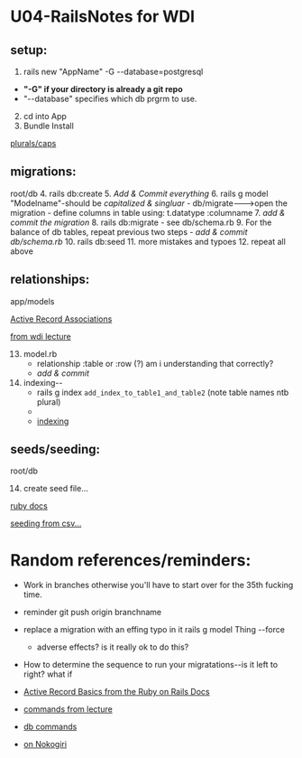 # U04-RailsNotes for WDI

## setup:
1.  rails new "AppName" -G --database=postgresql
  - **"-G" if your directory is already a git repo**
  - "--database" specifies which db prgrm to use.  
2.  cd into App
3.  Bundle Install

[plurals/caps](https://git.generalassemb.ly/wdi-nyc-thundercats/LECTURE_U04_D05_Active-Record#pluralization)

## migrations:
root/db
4.  rails db:create
5.  *Add & Commit everything*
6.  rails g model "Modelname"-should be *capitalized & singluar*
     - db/migrate--->open the migration
     - define columns in table using:
          t.datatype :columname
7.  *add & commit the migration*
8.  rails db:migrate
      - see db/schema.rb
9.  For the balance of db tables, repeat previous two steps
      - *add & commit db/schema.rb*
10.  rails db:seed
11.  more mistakes and typoes
12.  repeat all above

## relationships:
app/models

[Active Record Associations](http://guides.rubyonrails.org/association_basics.html#choosing-between-has_many-through-and-has_and_belongs_to_many)

[from wdi lecture](https://git.generalassemb.ly/wdi-nyc-thundercats/LECTURE_U04_D05_Active-Record#relations-and-models)

13.  model.rb
     - relationship :table or :row (?) am i understanding that correctly?
     - *add & commit*
14.  indexing--
      - rails g index `add_index_to_table1_and_table2` (note table names ntb plural)
      - 
      - [indexing](http://rny.io/rails/postgresql/2013/08/20/postgresql-indexing-in-rails.html)


## seeds/seeding:
root/db

14.  create seed file...

[ruby docs](http://edgeguides.rubyonrails.org/active_record_migrations.html#migrations-and-seed-data)

[seeding from csv...](https://gist.github.com/arjunvenkat/1115bc41bf395a162084)


# Random references/reminders:
  - Work in branches otherwise you'll have to start over for the 35th fucking time.
  
  - reminder git push origin branchname
  - replace a migration with an effing typo in it rails g model Thing --force
      - adverse effects?  is it really ok to do this?
  
  - How to determine the sequence to run your migratations--is it left to right?  what if 

  - [Active Record Basics from the Ruby on Rails Docs](http://guides.rubyonrails.org/active_record_basics.html)
  - [commands from lecture](https://git.generalassemb.ly/wdi-nyc-thundercats/LECTURE_U04_D05_Active-Record#commands-to-know)
  - [db commands](https://jacopretorius.net/2014/02/all-rails-db-rake-tasks-and-what-they-do.html)
  - [on Nokogiri](https://codedump.io/share/tpZIx2NrDD6v/1)

